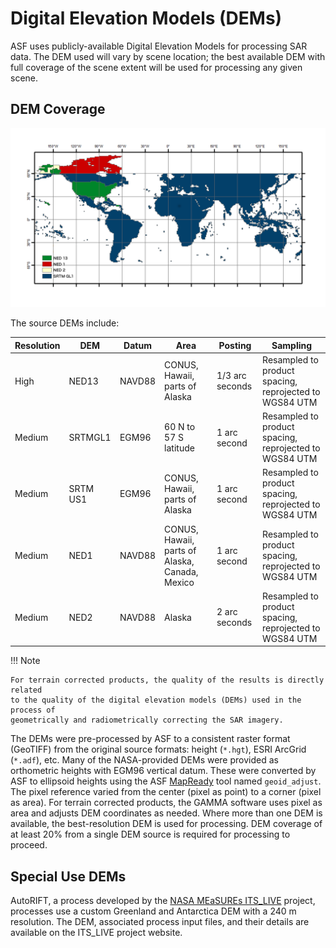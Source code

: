 # Digital Elevation Models (DEMs)

ASF uses publicly-available Digital Elevation Models for processing SAR data.
The DEM used will vary by scene location; the best available DEM with full
coverage of the scene extent will be used for processing any given scene.

## DEM Coverage

![DEM coverage map](images/dem-coverage-map.png "Coverage of the various DEM sources used for terrain correction")


The source DEMs include:

| Resolution | DEM | Datum | Area | Posting | Sampling |
|------------|-------|--------|------|---------|----------|
| High | NED13 | NAVD88 | CONUS, Hawaii, parts of Alaska | 1/3 arc seconds | Resampled to product spacing, reprojected to WGS84 UTM |
| Medium | SRTMGL1 | EGM96 | 60 N to 57 S latitude | 1 arc second | Resampled to product spacing, reprojected to WGS84 UTM |
| Medium | SRTM US1 | EGM96 | CONUS, Hawaii, parts of Alaska | 1 arc second | Resampled to product spacing, reprojected to WGS84 UTM |
| Medium | NED1 | NAVD88 | CONUS, Hawaii, parts of Alaska, Canada, Mexico | 1 arc second | Resampled to product spacing, reprojected to WGS84 UTM |
| Medium | NED2 | NAVD88 | Alaska | 2 arc seconds | Resampled to product spacing, reprojected to WGS84 UTM |

!!! Note

    For terrain corrected products, the quality of the results is directly related
    to the quality of the digital elevation models (DEMs) used in the process of 
    geometrically and radiometrically correcting the SAR imagery.

The DEMs were pre-processed by ASF to a consistent raster format (GeoTIFF) from the
original source formats: height (`*.hgt`), ESRI ArcGrid (`*.adf`), etc. Many of the
NASA-provided DEMs were provided as orthometric heights with EGM96 vertical datum.
These were converted by ASF to ellipsoid heights using the ASF
[MapReady](https://asf.alaska.edu/how-to/data-tools/data-tools/#mapready) tool named
`geoid_adjust`. The pixel reference varied from the center (pixel as point) to a
corner (pixel as area). For terrain corrected products, the GAMMA software uses
pixel as area and adjusts DEM coordinates as needed. Where more than
one DEM is available, the best-resolution DEM is used for processing. DEM coverage
of at least 20% from a single DEM source is required for processing to proceed.

<!-- ## DEMs Under Evaluation

ASF is currently working to make these DEMs available:

- the Copernicus Land Monitoring Service EU-DEM (EUDEM)
- the Greenland Ice sheet Mapping Project DEM (GIMP)
- and the Reference Elevation Model of Antarctica DSM (REMA)
- Interferometric Synthetic Aperture Rada (IFSAR) Digital Surface Model (DSM) 
  and Digital Terrain Model (DTM) data for Alaska -->

## Special Use DEMs

AutoRIFT, a process developed by the [NASA MEaSUREs ITS_LIVE](https://its-live.jpl.nasa.gov/)
project, processes use a custom Greenland and Antarctica DEM with a 240 m resolution. The DEM,
associated process input files, and their details are available on the ITS_LIVE project website. 
